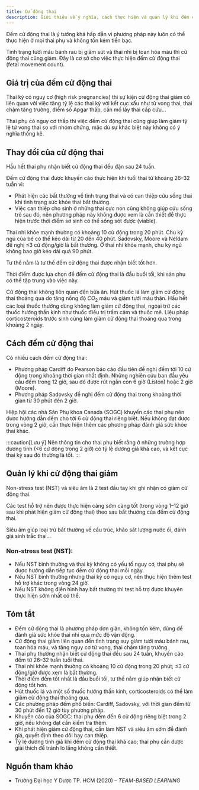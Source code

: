 ```yaml
---
title: Cử động thai
description: Giới thiệu về ý nghĩa, cách thực hiện và quản lý khi đếm cử động thai.
---
```


Đếm cử động thai là ý tưởng khá hấp dẫn vì phương pháp này luôn có thể thực hiện ở mọi thai phụ và không tốn kém tiền bạc.

Tình trạng tưới máu bánh rau bị giảm sút và thai nhi bị toan hóa máu thì cử động thai cũng giảm. Đây là cơ sở cho việc thực hiện đếm cử động thai (fetal movement count).

## Giá trị của đếm cử động thai

Thai kỳ có nguy cơ (high risk pregnancies) thì sự kiện cử động thai giảm có liên quan với việc tăng tỷ lệ các thai kỳ với kết cục xấu như tử vong thai, thai chậm tăng trưởng, điểm số Apgar thấp, cần mổ lấy thai cấp cứu…

Thai phụ có nguy cơ thấp thì việc đếm cử động thai cũng giúp làm giảm tỷ lệ tử vong thai so với nhóm chứng, mặc dù sự khác biệt này không có ý nghĩa thống kê.

## Thay đổi của cử động thai

Hầu hết thai phụ nhận biết cử động thai đều đặn sau 24 tuần.

Đếm cử động thai được khuyến cáo thực hiện khi tuổi thai từ khoảng 26–32 tuần vì:

- Phát hiện các bất thường về tình trạng thai và có can thiệp cứu sống thai khi tình trạng sức khỏe thai bất thường.
- Việc can thiệp cho sinh ở những thai cực non cũng không giúp cứu sống trẻ sau đó, nên phương pháp này không được xem là cần thiết để thực hiện trước thời điểm sơ sinh có thể sống sót được (viable).

Thai nhi khỏe mạnh thường có khoảng 10 cử động trong 20 phút. Chu kỳ ngủ của bé có thể kéo dài từ 20 đến 40 phút. Sadovsky, Moore và Neldam đề nghị ≤3 cử động/giờ là bất thường. Ở thai nhi khỏe mạnh, chu kỳ ngủ không bao giờ kéo dài quá 90 phút.

Tư thế nằm là tư thế đếm cử động thai được nhận biết tốt hơn.

Thời điểm được lựa chọn để đếm cử động thai là đầu buổi tối, khi sản phụ có thể tập trung vào việc này.

Cử động thai không liên quan đến bữa ăn. Hút thuốc lá làm giảm cử động thai thoáng qua do tăng nồng độ $CO_2$ máu và giảm tưới máu thận. Hầu hết các loại thuốc thường dùng không làm giảm cử động thai, ngoại trừ các thuốc hướng thần kinh như thuốc điều trị trầm cảm và thuốc mê. Liệu pháp corticosteroids trước sinh cũng làm giảm cử động thai thoáng qua trong khoảng 2 ngày.

## Cách đếm cử động thai

Có nhiều cách đếm cử động thai:

- Phương pháp Cardiff do Pearson báo cáo đầu tiên đề nghị đếm tới 10 cử động trong khoảng thời gian nhất định. Những nghiên cứu ban đầu yêu cầu đếm trong 12 giờ, sau đó được rút ngắn còn 6 giờ (Liston) hoặc 2 giờ (Moore).
- Phương pháp Sadovsky đề nghị đếm cử động thai trong khoảng thời gian từ 30 phút đến 2 giờ.

Hiệp hội các nhà Sản Phụ khoa Canada (SOGC) khuyến cáo thai phụ nên được hướng dẫn đếm cho tới 6 cử động thai riêng biệt. Nếu không đạt được trong vòng 2 giờ, cần thực hiện thêm các phương pháp đánh giá sức khỏe thai khác.

:::caution[Lưu ý]
Nên thông tin cho thai phụ biết rằng ở những trường hợp dương tính (<6 cử động trong 2 giờ) có tỷ lệ dương giả khá cao, và kết cục thai kỳ sau đó thường là tốt.
:::

## Quản lý khi cử động thai giảm

Non-stress test (NST) và siêu âm là 2 test đầu tay khi ghi nhận có giảm cử động thai.

Các test hỗ trợ nên được thực hiện càng sớm càng tốt (trong vòng 1–12 giờ sau khi phát hiện giảm cử động thai) theo sau bất thường của đếm cử động thai.

Siêu âm giúp loại trừ bất thường về cấu trúc, khảo sát lượng nước ối, đánh giá sinh trắc thai…

### Non-stress test (NST):

- Nếu NST bình thường và thai kỳ không có yếu tố nguy cơ, thai phụ sẽ được hướng dẫn tiếp tục đếm cử động thai mỗi ngày.
- Nếu NST bình thường nhưng thai kỳ có nguy cơ, nên thực hiện thêm test hỗ trợ khác trong vòng 24 giờ.
- Nếu NST không điển hình hay bất thường thì test hỗ trợ được khuyên thực hiện sớm nhất có thể.

## Tóm tắt

- Đếm cử động thai là phương pháp đơn giản, không tốn kém, dùng để đánh giá sức khỏe thai nhi qua mức độ vận động.
- Cử động thai giảm liên quan đến tình trạng suy giảm tưới máu bánh rau, toan hóa máu, và tăng nguy cơ tử vong, thai chậm tăng trưởng.
- Thai phụ thường nhận biết cử động thai đều sau 24 tuần, khuyến cáo đếm từ 26–32 tuần tuổi thai.
- Thai nhi khỏe mạnh thường có khoảng 10 cử động trong 20 phút; ≤3 cử động/giờ được xem là bất thường.
- Thời điểm đếm tốt nhất là đầu buổi tối, tư thế nằm giúp nhận biết cử động tốt hơn.
- Hút thuốc lá và một số thuốc hướng thần kinh, corticosteroids có thể làm giảm cử động thai thoáng qua.
- Các phương pháp đếm phổ biến: Cardiff, Sadovsky, với thời gian đếm từ 30 phút đến 12 giờ tùy phương pháp.
- Khuyến cáo của SOGC: thai phụ đếm đến 6 cử động riêng biệt trong 2 giờ, nếu không đạt cần kiểm tra thêm.
- Khi phát hiện giảm cử động thai, cần làm NST và siêu âm sớm để đánh giá, quyết định theo dõi hay can thiệp.
- Tỷ lệ dương tính giả khi đếm cử động thai khá cao; thai phụ cần được giải thích để tránh lo lắng không cần thiết.


## Nguồn tham khảo

- Trường Đại học Y Dược TP. HCM (2020) – _TEAM-BASED LEARNING_
